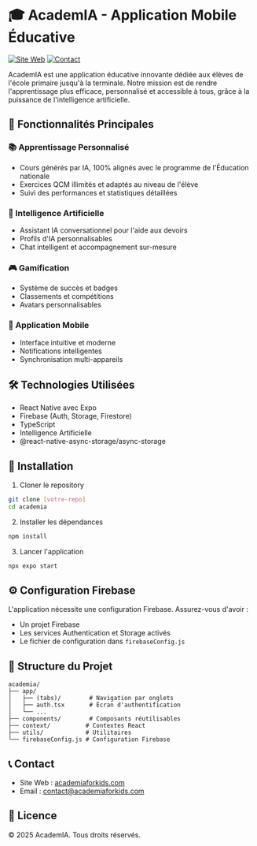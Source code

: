 # 🎓 AcademIA - Application Mobile Éducative

[![Site Web](https://img.shields.io/badge/Site%20Web-AcademIA-blue)](https://academiaforkids.com/)
[![Contact](https://img.shields.io/badge/Contact-Email-red)](mailto:contact@academiaforkids.com)

AcademIA est une application éducative innovante dédiée aux élèves de l'école primaire jusqu'à la terminale. Notre mission est de rendre l'apprentissage plus efficace, personnalisé et accessible à tous, grâce à la puissance de l'intelligence artificielle.

## 🌟 Fonctionnalités Principales

### 📚 Apprentissage Personnalisé
- Cours générés par IA, 100% alignés avec le programme de l'Éducation nationale
- Exercices QCM illimités et adaptés au niveau de l'élève
- Suivi des performances et statistiques détaillées

### 🤖 Intelligence Artificielle
- Assistant IA conversationnel pour l'aide aux devoirs
- Profils d'IA personnalisables
- Chat intelligent et accompagnement sur-mesure

### 🎮 Gamification
- Système de succès et badges
- Classements et compétitions
- Avatars personnalisables

### 📱 Application Mobile
- Interface intuitive et moderne
- Notifications intelligentes
- Synchronisation multi-appareils

## 🛠️ Technologies Utilisées

- React Native avec Expo
- Firebase (Auth, Storage, Firestore)
- TypeScript
- Intelligence Artificielle
- @react-native-async-storage/async-storage

## 🚀 Installation

1. Cloner le repository
```bash
git clone [votre-repo]
cd academia
```

2. Installer les dépendances
```bash
npm install
```

3. Lancer l'application
```bash
npx expo start
```

## ⚙️ Configuration Firebase

L'application nécessite une configuration Firebase. Assurez-vous d'avoir :
- Un projet Firebase
- Les services Authentication et Storage activés
- Le fichier de configuration dans `firebaseConfig.js`

## 📁 Structure du Projet

```
academia/
├── app/
│   ├── (tabs)/        # Navigation par onglets
│   ├── auth.tsx       # Écran d'authentification
│   └── ...
├── components/        # Composants réutilisables
├── context/          # Contextes React
├── utils/            # Utilitaires
└── firebaseConfig.js # Configuration Firebase
```

## 📞 Contact

- Site Web : [academiaforkids.com](https://academiaforkids.com/)
- Email : [contact@academiaforkids.com](mailto:contact@academiaforkids.com)

## 📄 Licence

© 2025 AcademIA. Tous droits réservés. 